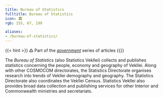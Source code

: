 ```yaml
---
title: Bureau of Statistics
fulltitle: Bureau of Statistics
icon: 🏛️
rgb: 155, 67, 199

aliases:
- /bureau-of-statistics/
---
```

{{< hint >}}
߷ Part of the *[government](/government/)* series of articles
{{</hint>}}

The *Bureau of Statistics* (also Statistics Vekllei) collects and publishes statistics concerning the people, economy and geography of Vekllei. Along with other COSMOCOM directorates, the Statistics Directorate organises research into trends of Vekllei demography and geography. The Statistics Directorate also coordinates the Vekllei Census. Statistics Vekllei also provides broad data collection and publishing services for other Interior and Commonwealth ministries and secretariats.
